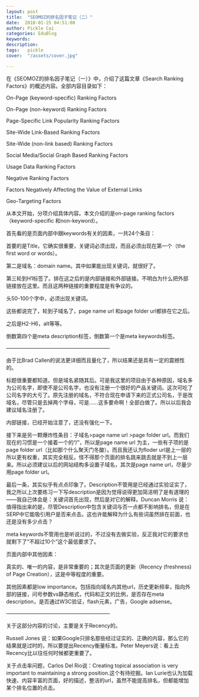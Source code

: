 ```yaml
---
layout: post  
title:  "SEOMOZ的排名因子笔记（二）"
date:  2010-01-25 04:51:00
author: Pickle Cai  
categories: EduBlog  
keywords: 
description:   
tags:	pickle   
cover:  "/assets/cover.jpg"  

---
```


在《SEOMOZ的排名因子笔记（一）》中，介绍了这篇文章《Search Ranking Factors》的概述内容。全部内容目录如下：





On-Page (keyword-specific) Ranking Factors

On-Page (non-keyword) Ranking Factors

Page-Specific Link Popularity Ranking Factors

Site-Wide Link-Based Ranking Factors

Site-Wide (non-link based) Ranking Factors

Social Media/Social Graph Based Ranking Factors

Usage Data Ranking Factors

Negative Ranking Factors

Factors Negatively Affecting the Value of External Links

Geo-Targeting Factors

从本文开始，分项介绍具体内容。本文介绍的是on-page ranking factors （keyword-specific 和non-keyword）。



 



首先看的是页面内部中跟keywords有关的因素，一共24个条目：





首要的是Title，它确实很重要，关键词必须出现，而且必须出现在第一个（the first word or words）。 

第二是域名：domain name。其中如果能出现关键词，就很好了。 

第三轮到H1标签了。排在这之后的是内部链接和外部链接。不明白为什么把外部链接放在这里。而且这两种链接的重要程度是有争议的。 

头50-100个字中，必须出现关键词。 

这些都说完了，轮到子域名了，page name url 和page folder url都排在它之后。 

之后是H2-H6，alt等等。 

倒数第四个是meta description标签，倒数第一个是meta keywords标签。

————————————————————



由于比Brad Callen的说法更详细而且量化了，所以结果还是具有一定的震撼性的。





标题很重要都知道。但是域名紧随其后。可是我这里的项目由于各种原因，域名多为公司名字，即使不是公司名字，也没有注册一个很好的产品关键词。这次可吃了公司名字的大亏了。原先注册的域名，不符合现在申请下来的正式公司名，于是改域名，尽管只是去掉两个字母，可是……这多要命啊！全部白做了。所以以后我会建议域名注册了。 

内部链接，已经开始注意了，还没有强化一下。 

接下来是另一颗爆炸性条目：子域名>page name url >page folder url。而我们现在的习惯是一个接着一个的“/”，所以是page name url 为主，一些有子项的是page folder url（比如那个什么聚天门冬酸）。而且我还认为floder url是上一层的所以更有权重，其实完全相反。怪不得那个页面的排名跳来跳去就是不到上一层来。所以必须建议以后的网站结构多设置子域名，其次是page name url，尽量少用page folder url。 

最后一条，其实似乎有点点印象了。Description不管用是已经通过实验证实了，我之所以上次要练习一下写description是因为觉得说得更加简洁明了是有道理的——我自己体会是：关键词首先出现，然后是对它的解释。Duncan Morris 说：值得指出来的是，尽管Description中包含关键词与否一点都不影响排名，但是在SERP中它能吸引用户是否来点击。这也许能解释为什么有些词虽然排在前面，也还是没有多少点击？

meta keywords不管用也是听说过的，不过没有去做实验，反正我对它的要求也就剩下了“不超过10个”这个最低要求了。

页面内部中其他因素：





真实的、唯一的内容，是非常重要的；其次是页面的更新（Recency (freshness) of Page Creation），这是中等程度的重要。



其他因素都是low importance。包括指向域名内其他url，历史更新频率，指向外部的链接，问号参数vs静态格式，代码和正文的比例，是否存在meta description，是否通过W3C验证，flash元素，广告，Google adsense。



————————————————————



关于这部分内容的讨论，主要是关于Recency的。



Russell Jones 说：如果Google只排名那些经过证实的、正确的内容，那么它的结果就是过时的，所以要提出Recency衡量标准。Peter Meyers说：看上去Recency比以往任何时候都更重要了。



关于点击率问题，Carlos Del Rio说：Creating topical association is very important to maintaining a strong position.这个有待挖掘。Ian Lurie也认为加载快速、内容丰富的页面，好的描述，整洁的url，虽然不能提高排名，但都能增加某个排名位置的点击。



 



		    

